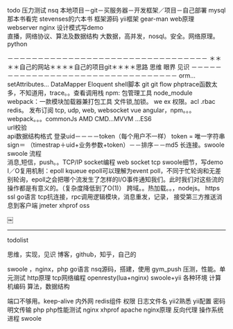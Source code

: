todo
压力测试
nsq
本地项目－git－买服务器－开发框架／项目－自己部署
mysql那本书看完
stevenses的六本书
框架源码  yii框架
gear-man
web原理   webserver   nginx 
设计模式写demo   
直播，网络协议、算法及数据结构
大数据，高并发，nosql。安全。网络原理。    python 

 
－－－－－－－－－－－－－－－－－－－－－－－－－－－－－－－－－
＊＊＊＊自己的网站＊＊＊＊自己的项目git＊＊＊＊思路 思维  眼界 见识
－－－－－－－－－－－－－－－－－－－－－－－－－－－－－－－－－
orm…setAttributes…    DataMapper    Eloquent
shell脚本
git  git flow
phptrace函数太多，不知道用，trace。。查看调用栈
npm:  包管理工具  node_module
webpack：一款模块加载器兼打包工具
文件锁,加锁。
we ex
权限。acl .rbac
redis。 发布订阅
tcp,  udp,   web,  websocket
vue angular，npm。。。webpack。。。commonJs  AMD  CMD…MVVM  …ES6  
url校验  
api数据结构格式
登录uid－－－－token（每个用户不一样）
token = 唯一字符串
sign＝ （timestrap＋uid+业务参数+token）－－排序－－md5
长连接。swoole   swoole 流程  
消息,短信，push。。TCP/IP socket编程   web socket  tcp
swoole细节，写demo
I／O复用机制：epoll    kqueue
epoll可以理解为event poll，不同于忙轮询和无差别轮询，epoll之会把哪个流发生了怎样的I/O事件通知我们。此时我们对这些流的操作都是有意义的。（复杂度降低到了O(1)）
跨域。。热加载。。，nodejs。
https  ssl
go语言
tcp抗连接，rpc调用逻辑模块，消息重发，记录，  接受第三方推送消息到客户端
jmeter
xhprof
oss

￼







------------------------
todolist

思维，实现，见识
博客，github，知乎，自己的


swoole ，nginx，php
go语言
nsq源码，搭建，使用
gym_push  压测，性能。单元测试
http原理    tcp网络编程
openresty(lua+nginx)
swoole+yii
各种环境
计算机编码
算法，数据结构



端口不够用。keep-alive
内外网
redis组件
权限
日志文件名
yii2熟悉 yii配置
密码明文传输
php     php性能测试  nginx      xhprof
apache   nginx原理  反向代理
操作系统
进程
swoole




